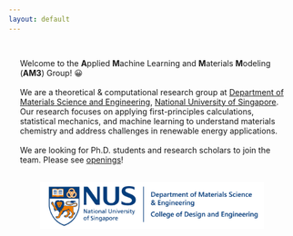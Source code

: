 ```yaml
---
layout: default
---
```

<style>
.content-container {
    max-width: 750px;  /* Adjust this value as needed */
    width: 100%;
    margin: 0 auto;
    padding: 20px;
    box-sizing: border-box;
}

.responsive-image {
    width: 85%;
    max-width: 100%;
    height: auto;
    display: block;
    margin: 0 auto;
}

.aligned-paragraph {
    width: 100%;
    margin-top: 10px;  /* Space between image and paragraph */
}

@media (max-width: 840px) {  /* 800px + 20px padding on each side */
    .content-container {
        width: 95%;  /* Give a little breathing room on smaller screens */
    }
}
</style>

<div class="content-container">
    <p class="aligned-paragraph">
        Welcome to the <strong>A</strong>pplied <strong>M</strong>achine Learning and <strong>M</strong>aterials <strong>M</strong>odeling (<strong>AM3</strong>) Group! 😀
        <br><br>
        We are a theoretical & computational research group at <a href="https://xxx/">Department of Materials Science and Engineering</a>, <a href="xxx">National University of Singapore</a>. 
        Our research focuses on applying first-principles calculations, statistical mechanics, and machine learning to understand materials chemistry and address challenges in renewable energy applications.
        <br><br>
        We are looking for Ph.D. students and research scholars to join the team. Please see <a href="/opening.html">openings</a>!
    </p>
    <br>
    <img src='/img/nus.png' class="responsive-image" alt="NUS">
    <br>
</div>